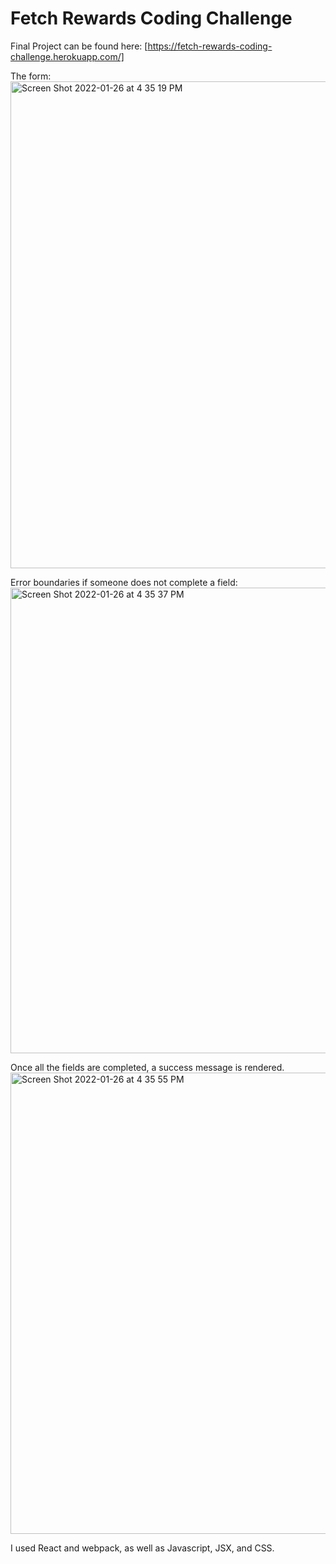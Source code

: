 # Fetch Rewards Coding Challenge 

Final Project can be found here: [https://fetch-rewards-coding-challenge.herokuapp.com/]

The form:
<img width="779" alt="Screen Shot 2022-01-26 at 4 35 19 PM" src="https://user-images.githubusercontent.com/63820576/151250789-71fca5b3-b6aa-4397-ac2e-8fec3594f57c.png">

Error boundaries if someone does not complete a field: 
<img width="745" alt="Screen Shot 2022-01-26 at 4 35 37 PM" src="https://user-images.githubusercontent.com/63820576/151250838-2dc56d34-d8f3-4989-a491-34fcc1e7b1c5.png">

Once all the fields are completed, a success message is rendered.
<img width="738" alt="Screen Shot 2022-01-26 at 4 35 55 PM" src="https://user-images.githubusercontent.com/63820576/151250880-e0462a0d-cb89-47ac-8ea1-8f20390c9121.png">

I used React and webpack, as well as Javascript, JSX, and CSS. 

